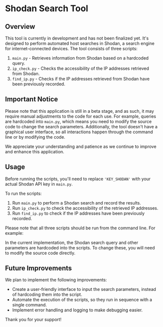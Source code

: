 # Shodan Search Tool

## Overview

This tool is currently in development and has not been finalized yet. It's designed to perform automated host searches in Shodan, a search engine for internet-connected devices. The tool consists of three scripts:

1. `main.py` - Retrieves information from Shodan based on a hardcoded query.
2. `ip_check.py` - Checks the accessibility of the IP addresses retrieved from Shodan.
3. `find_ip.py` - Checks if the IP addresses retrieved from Shodan have been previously recorded.

## Important Notice

Please note that this application is still in a beta stage, and as such, it may require manual adjustments to the code for each use. For example, queries are hardcoded into `main.py`, which means you need to modify the source code to change the search parameters. Additionally, the tool doesn't have a graphical user interface, so all interactions happen through the command line or by modifying the code.

We appreciate your understanding and patience as we continue to improve and enhance this application.

## Usage

Before running the scripts, you'll need to replace `'KEY_SHODAN'` with your actual Shodan API key in `main.py`.

To run the scripts:

1. Run `main.py` to perform a Shodan search and record the results.
2. Run `ip_check.py` to check the accessibility of the retrieved IP addresses.
3. Run `find_ip.py` to check if the IP addresses have been previously recorded.

Please note that all three scripts should be run from the command line. For example:


In the current implementation, the Shodan search query and other parameters are hardcoded into the scripts. To change these, you will need to modify the source code directly.

## Future Improvements

We plan to implement the following improvements:

- Create a user-friendly interface to input the search parameters, instead of hardcoding them into the script.
- Automate the execution of the scripts, so they run in sequence with a single command.
- Implement error handling and logging to make debugging easier.

Thank you for your support!
